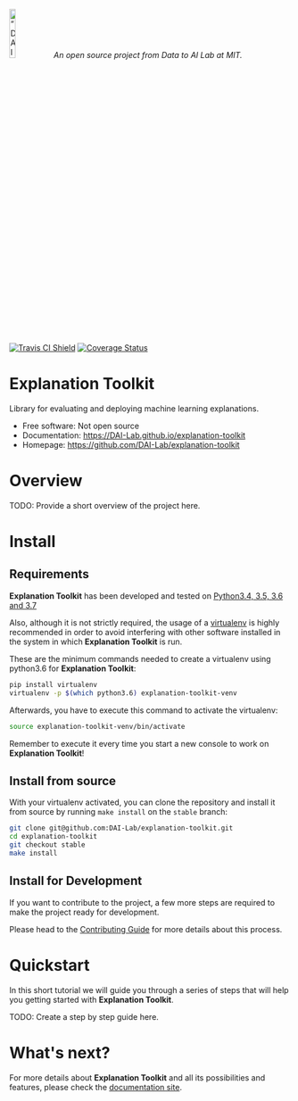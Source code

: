 <p align="left">
<img width=15% src="https://dai.lids.mit.edu/wp-content/uploads/2018/06/Logo_DAI_highres.png" alt=“DAI-Lab” />
<i>An open source project from Data to AI Lab at MIT.</i>
</p>

<!-- Uncomment these lines after releasing the package to PyPI for version and downloads badges -->
<!--[![PyPI Shield](https://img.shields.io/pypi/v/explanation-toolkit.svg)](https://pypi.python.org/pypi/explanation-toolkit)-->
<!--[![Downloads](https://pepy.tech/badge/explanation-toolkit)](https://pepy.tech/project/explanation-toolkit)-->
[![Travis CI Shield](https://travis-ci.org/DAI-Lab/explanation-toolkit.svg?branch=master)](https://travis-ci.org/DAI-Lab/explanation-toolkit)
[![Coverage Status](https://codecov.io/gh/DAI-Lab/explanation-toolkit/branch/master/graph/badge.svg)](https://codecov.io/gh/DAI-Lab/explanation-toolkit)

# Explanation Toolkit

Library for evaluating and deploying machine learning explanations.

- Free software: Not open source
- Documentation: https://DAI-Lab.github.io/explanation-toolkit
- Homepage: https://github.com/DAI-Lab/explanation-toolkit

# Overview

TODO: Provide a short overview of the project here.

# Install

## Requirements

**Explanation Toolkit** has been developed and tested on [Python3.4, 3.5, 3.6 and 3.7](https://www.python.org/downloads/)

Also, although it is not strictly required, the usage of a [virtualenv](https://virtualenv.pypa.io/en/latest/)
is highly recommended in order to avoid interfering with other software installed in the system
in which **Explanation Toolkit** is run.

These are the minimum commands needed to create a virtualenv using python3.6 for **Explanation Toolkit**:

```bash
pip install virtualenv
virtualenv -p $(which python3.6) explanation-toolkit-venv
```

Afterwards, you have to execute this command to activate the virtualenv:

```bash
source explanation-toolkit-venv/bin/activate
```

Remember to execute it every time you start a new console to work on **Explanation Toolkit**!

<!-- Uncomment this section after releasing the package to PyPI for installation instructions
## Install from PyPI

After creating the virtualenv and activating it, we recommend using
[pip](https://pip.pypa.io/en/stable/) in order to install **Explanation Toolkit**:

```bash
pip install explanation-toolkit
```

This will pull and install the latest stable release from [PyPI](https://pypi.org/).
-->

## Install from source

With your virtualenv activated, you can clone the repository and install it from
source by running `make install` on the `stable` branch:

```bash
git clone git@github.com:DAI-Lab/explanation-toolkit.git
cd explanation-toolkit
git checkout stable
make install
```

## Install for Development

If you want to contribute to the project, a few more steps are required to make the project ready
for development.

Please head to the [Contributing Guide](https://DAI-Lab.github.io/explanation-toolkit/contributing.html#get-started)
for more details about this process.

# Quickstart

In this short tutorial we will guide you through a series of steps that will help you
getting started with **Explanation Toolkit**.

TODO: Create a step by step guide here.

# What's next?

For more details about **Explanation Toolkit** and all its possibilities
and features, please check the [documentation site](
https://DAI-Lab.github.io/explanation-toolkit/).
